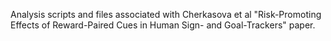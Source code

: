 Analysis scripts and files associated with Cherkasova et al "Risk-Promoting Effects of Reward-Paired Cues in Human Sign- and Goal-Trackers" paper.
